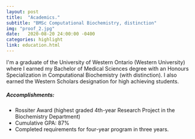 ```yaml
---
layout: post
title:  "Academics."
subtitle: "BMSc Computational Biochemistry, distinction"
img: "proof_2.jpg"
date:   2020-08-20 24:00:00 -0400
categories: highlight
link: education.html
---
```


<p>I'm a graduate of the University of Western Ontario (Western University) where I earned my Bachelor of Medical Sciences degree with an Honours Specialization in Computational Biochemistry (with distinction). I also earned the Western Scholars designation for high achieving students.</p>
<p><h5>Accomplishments:</h5>
<ul>
	<li>Rossiter Award (highest graded 4th-year Research Project in the Biochemistry Department)</li>
	<li>Cumulative GPA: 87%</li>
	<li>Completed requirements for four-year program in three years.</li>
</ul>
</p>
